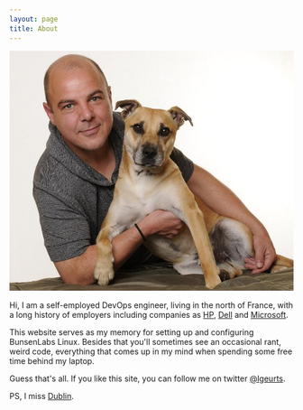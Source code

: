 ```yaml
---
layout: page
title: About
---
```


![Here I am with my dog Tigger.](/assets/portrait.jpg)

Hi, I am a self-employed DevOps engineer, living in the north of France,  with a long history of employers including companies as [HP](http://https://www.hpe.com/ie/en/home.html), [Dell](http://www.dell.com/learn/us/en/04/premier?c=us&l=en) and [Microsoft](https://support.microsoft.com/en-us/premier).

This website serves as my memory for setting up and configuring BunsenLabs Linux. Besides that you'll sometimes see an occasional rant, weird code, everything that comes up in my mind when spending some free time behind my laptop.

Guess that's all. If you like this site, you can follow me on twitter [@lgeurts](https://twitter.com/lgeurts).

PS, I miss [Dublin](https://www.youtube.com/watch?v=LV5QYfpKvEE). 
